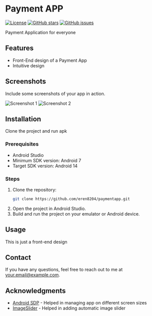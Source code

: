 # Payment APP

[![License](https://img.shields.io/github/license/yourusername/your-repo.svg)](LICENSE)
[![GitHub stars](https://img.shields.io/github/stars/yourusername/your-repo.svg)](https://github.com/yourusername/your-repo/stargazers)
[![GitHub issues](https://img.shields.io/github/issues/yourusername/your-repo.svg)](https://github.com/yourusername/your-repo/issues)

Payment Application for everyone

## Features

- Front-End design of a Payment App
- Intuitive design

## Screenshots

Include some screenshots of your app in action.

![Screenshot 1](path/to/screenshot1.png)
![Screenshot 2](path/to/screenshot2.png)

## Installation
Clone the project and run apk

### Prerequisites

- Android Studio
- Minimum SDK version: Android 7
- Target SDK version: Android 14

### Steps

1. Clone the repository:
    ```bash
    git clone https://github.com/eren8204/paymentapp.git
    ```
2. Open the project in Android Studio.
3. Build and run the project on your emulator or Android device.

## Usage

This is just a front-end design

## Contact
If you have any questions, feel free to reach out to me at [your.email@example.com](apskumar24@gmail.com).

## Acknowledgments

- [Android SDP](https://github.com/intuit/sdp) - Helped in managing app on different screen sizes
- [ImageSlider](https://github.com/denzcoskun/ImageSlideshow) - Helped in adding automatic image slider
